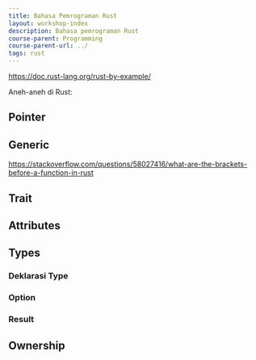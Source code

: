 ```yaml
---
title: Bahasa Pemrograman Rust
layout: workshop-index
description: Bahasa pemrograman Rust
course-parent: Programming
course-parent-url: ../
tags: rust
---
```


https://doc.rust-lang.org/rust-by-example/

Aneh-aneh di Rust:

## Pointer

## Generic
https://stackoverflow.com/questions/58027416/what-are-the-brackets-before-a-function-in-rust

## Trait

## Attributes

## Types

### Deklarasi Type

### Option

### Result

## Ownership
